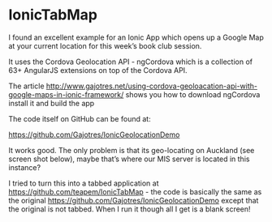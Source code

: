 # IonicTabMap

I found an excellent example for an Ionic App which opens up a Google Map at your current location for this week’s book club session.

It uses the Cordova Geolocation API - ngCordova which is a collection of 63+ AngularJS extensions on top of the Cordova API. 

The article http://www.gajotres.net/using-cordova-geoloacation-api-with-google-maps-in-ionic-framework/ shows you how to  download ngCordova install it and build the app 

The code itself on GitHub can be found at:

https://github.com/Gajotres/IonicGeolocationDemo

It works good. The only problem is that its geo-locating on Auckland (see screen shot below),  maybe that’s where our MIS server is located in this instance?

I tried to turn this into a tabbed application at https://github.com/teapem/IonicTabMap - the code is basically the same as the original  https://github.com/Gajotres/IonicGeolocationDemo except that the original is not tabbed. When I run it though all I get is a blank screen! 
